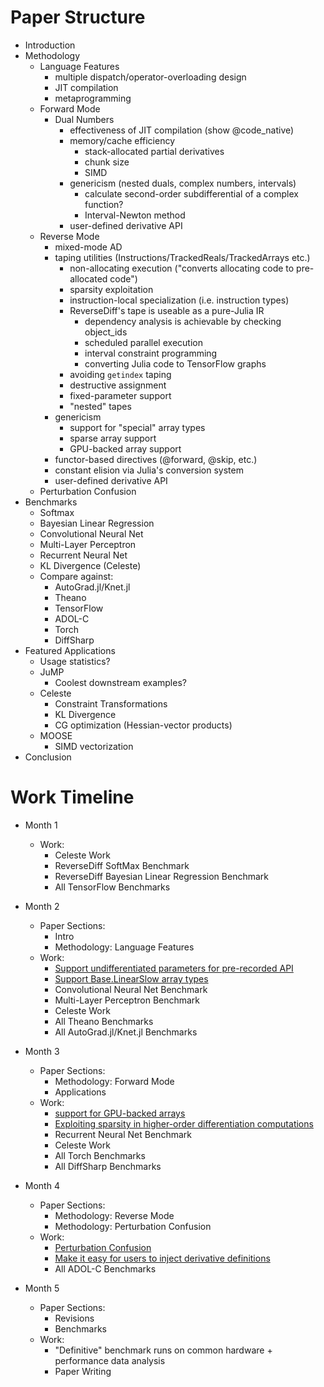 # Paper Structure

- Introduction
- Methodology
    - Language Features
        - multiple dispatch/operator-overloading design
        - JIT compilation
        - metaprogramming
    - Forward Mode
        - Dual Numbers
            - effectiveness of JIT compilation (show @code_native)
            - memory/cache efficiency
                - stack-allocated partial derivatives
                - chunk size
                - SIMD
            - genericism (nested duals, complex numbers, intervals)
                - calculate second-order subdifferential of a complex function?
                - Interval-Newton method
            - user-defined derivative API
    - Reverse Mode
        - mixed-mode AD
        - taping utilities (Instructions/TrackedReals/TrackedArrays etc.)
            - non-allocating execution ("converts allocating code to pre-allocated code")
            - sparsity exploitation
            - instruction-local specialization (i.e. instruction types)
            - ReverseDiff's tape is useable as a pure-Julia IR
                - dependency analysis is achievable by checking object_ids
                - scheduled parallel execution
                - interval constraint programming
                - converting Julia code to TensorFlow graphs
            - avoiding `getindex` taping
            - destructive assignment
            - fixed-parameter support
            - "nested" tapes
        - genericism
            - support for "special" array types
            - sparse array support
            - GPU-backed array support
        - functor-based directives (@forward, @skip, etc.)
        - constant elision via Julia's conversion system
        - user-defined derivative API
    - Perturbation Confusion
- Benchmarks
    - Softmax
    - Bayesian Linear Regression
    - Convolutional Neural Net
    - Multi-Layer Perceptron
    - Recurrent Neural Net
    - KL Divergence (Celeste)
    - Compare against:
        - AutoGrad.jl/Knet.jl
        - Theano
        - TensorFlow
        - ADOL-C
        - Torch
        - DiffSharp
- Featured Applications
    - Usage statistics?
    - JuMP
        - Coolest downstream examples?
    - Celeste
        - Constraint Transformations
        - KL Divergence
        - CG optimization (Hessian-vector products)
    - MOOSE
        - SIMD vectorization
- Conclusion

# Work Timeline

- Month 1
    - Work:
        - Celeste Work
        - ReverseDiff SoftMax Benchmark
        - ReverseDiff Bayesian Linear Regression Benchmark
        - All TensorFlow Benchmarks

- Month 2
    - Paper Sections:
        - Intro
        - Methodology: Language Features
    - Work:
        - [Support undifferentiated parameters for pre-recorded API](https://github.com/JuliaDiff/ReverseDiff.jl/issues/36)
        - [Support Base.LinearSlow array types](https://github.com/JuliaDiff/ReverseDiff.jl/issues/29)
        - Convolutional Neural Net Benchmark
        - Multi-Layer Perceptron Benchmark
        - Celeste Work
        - All Theano Benchmarks
        - All AutoGrad.jl/Knet.jl Benchmarks

- Month 3
    - Paper Sections:
        - Methodology: Forward Mode
        - Applications
    - Work:
        - [support for GPU-backed arrays](https://github.com/JuliaDiff/ReverseDiff.jl/issues/44)
        - [Exploiting sparsity in higher-order differentiation computations](https://github.com/JuliaDiff/ReverseDiff.jl/issues/41)
        - Recurrent Neural Net Benchmark
        - Celeste Work
        - All Torch Benchmarks
        - All DiffSharp Benchmarks

- Month 4
    - Paper Sections:
        - Methodology: Reverse Mode
        - Methodology: Perturbation Confusion
    - Work:
        - [Perturbation Confusion](https://github.com/JuliaDiff/ReverseDiff.jl/issues/45)
        - [Make it easy for users to inject derivative definitions](https://github.com/JuliaDiff/ReverseDiff.jl/issues/15)
        - All ADOL-C Benchmarks

- Month 5
    - Paper Sections:
        - Revisions
        - Benchmarks
    - Work:
        - "Definitive" benchmark runs on common hardware + performance data analysis
        - Paper Writing
